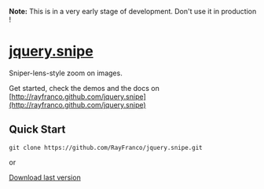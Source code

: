 **Note:** This is in a very early stage of development. Don't use it in production !

[jquery.snipe](http://rayfranco.github.com/jquery.snipe)
==============

Sniper-lens-style zoom on images.

Get started, check the demos and the docs on [http://rayfranco.github.com/jquery.snipe](http://rayfranco.github.com/jquery.snipe)

Quick Start
-----------

`git clone https://github.com/RayFranco/jquery.snipe.git`

or

[Download last version](https://github.com/RayFranco/jquery.snipe/archive/master.zip)